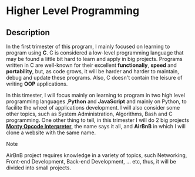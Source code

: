 # Higher Level Programming
## Description
In the first trimester of this program, I mainly focused on
learning to program using **C**. C is considered a low-level
programming language that may be found a little bit hard to
learn and apply in big projects. Programs written in C are
well-known for their excellent **functionaliy**, **speed** and
**portability**, but, as code grows, it will be harder and harder
to maintain, debug and update these programs. Also, C doesn't
contain the leisure of writing **OOP** applications.

In this timester, I will focus mainly on learning to program
in two high level programming languages ,**Python** and **JavaScript**
and mainly on Python, to facilite the wheel of applications
development. I will also consider some other topics, such as
System Administration, Algorithms, Bash and C programming. One
other thing to tell, in this trimester I will do 2 big projects
[**Monty Opcode Interpreter**](https://github.com/Ahmad-0000/monty), the name says it all, and **AirBnB**
in which I will clone a website with the same name.

> [!Note]
> AirBnB project requires knowledge in a variety of topics, such  Networking, Front-end
> Development, Back-end Development, ... etc, thus, it will be divided into small projects.
